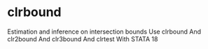 # clrbound
Estimation and inference on intersection bounds Use clrbound And clr2bound And clr3bound And clrtest With STATA 18
